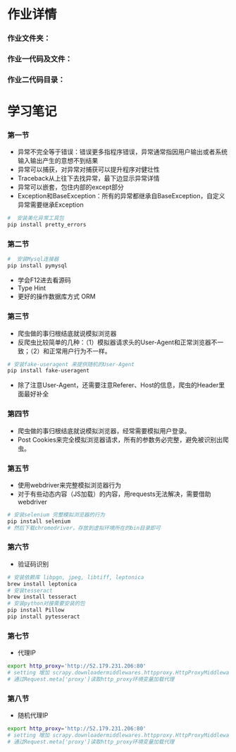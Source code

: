 # 作业详情

### 作业文件夹：

### 作业一代码及文件：

### 作业二代码目录：



# 学习笔记


### 第一节
* 异常不完全等于错误：错误更多指程序错误，异常通常指因用户输出或者系统输入输出产生的意想不到结果
* 异常可以捕获，对异常对捕获可以提升程序对健壮性
* Traceback从上往下去找异常，最下边显示异常详情
* 异常可以嵌套，包住内部的except部分
* Exception和BaseException：所有的异常都继承自BaseException，自定义异常需要继承Exception

```bash
#  安装美化异常工具包
pip install pretty_errors 
```

### 第二节
```bash
#  安装Mysql连接器
pip install pymysql
```
* 学会F12进去看源码
* Type Hint
* 更好的操作数据库方式 ORM

### 第三节
* 爬虫做的事归根结底就说模拟浏览器
* 反爬虫比较简单的几种：（1）模拟器请求头的User-Agent和正常浏览器不一致；（2）和正常用户行为不一样。
```bash
# 安装fake-useragent 来提供随机的User-Agent
pip install fake-useragent
```
* 除了注意User-Agent，还需要注意Referer、Host的信息，爬虫的Header里面最好补全

### 第四节
* 爬虫做的事归根结底就说模拟浏览器，经常需要模拟用户登录。
* Post Cookies来完全模拟浏览器请求，所有的参数务必完整，避免被识别出爬虫。

### 第五节
* 使用webdriver来完整模拟浏览器行为
* 对于有些动态内容（JS加载）的内容，用requests无法解决，需要借助webdriver
```bash
# 安装selenium 完整模拟浏览器的行为
pip install selenium
# 然后下载chromedriver，存放到虚拟环境所在的bin目录即可
```

### 第六节
* 验证码识别
```bash
# 安装依赖库 libpgn, jpeg, libtiff, leptonica
brew install leptonica
# 安装tesseract
brew install tesseract
# 安装python对接需要安装的包
pip install Pillow
pip install pytesseract
```

### 第七节
* 代理IP
```bash
export http_proxy='http://52.179.231.206:80'
# setting 增加 scrapy.downloadermiddlewares.httpproxy.HttpProxyMiddleware
# 通过Request.meta['proxy']读取http_proxy环境变量加载代理
```

### 第八节
* 随机代理IP
```bash
export http_proxy='http://52.179.231.206:80'
# setting 增加 scrapy.downloadermiddlewares.httpproxy.HttpProxyMiddleware
# 通过Request.meta['proxy']读取http_proxy环境变量加载代理
```